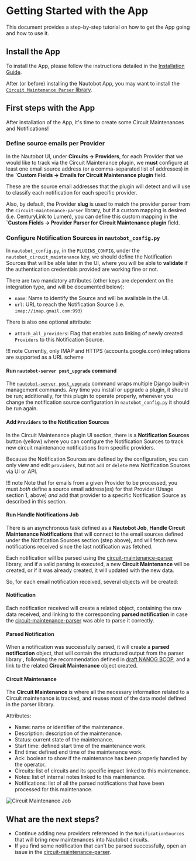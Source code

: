# Getting Started with the App

This document provides a step-by-step tutorial on how to get the App going and how to use it.

## Install the App

To install the App, please follow the instructions detailed in the [Installation Guide](../admin/install.md).

After (or before) installing the Nautobot App, you may want to install the [`Circuit Maintenance Parser` library](https://github.com/networktocode/circuit-maintenance-parser/).

## First steps with the App

After installation of the App, it's time to create some Circuit Maintenances and Notifications!

### Define source emails per Provider

In the Nautobot UI, under **Circuits -> Providers**, for each Provider that we would like to track via the Circuit Maintenance plugin, we **must** configure at least one email source address (or a comma-separated list of addresses) in the **`Custom Fields -> Emails for Circuit Maintenance plugin** field.

These are the source email addresses that the plugin will detect and will use to classify each notification for each specific provider.

Also, by default, the Provider **slug** is used to match the provider parser from the `circuit-maintenance-parser` library, but if a custom mapping is desired (i.e. CenturyLink to Lumen), you can define this custom mapping in the **`Custom Fields -> Provider Parser for Circuit Maintenance plugin** field.

### Configure Notification Sources in `nautobot_config.py`

In `nautobot_config.py`, in the `PLUGINS_CONFIG`, under the `nautobot_circuit_maintenance` key, we should define the Notification Sources that will be able later in the UI, where you will be able to **validate** if the authentication credentials provided are working fine or not.

There are two mandatory attributes (other keys are dependent on the integration type, and will be documented below):

- `name`: Name to identify the Source and will be available in the UI.
- `url`: URL to reach the Notification Source (i.e. `imap://imap.gmail.com:993`)

There is also one optional attribute:

- `attach_all_providers`: Flag that enables auto linking of newly created `Providers` to this Notification Source.

!!! note
    Currently, only IMAP and HTTPS (accounts.google.com) integrations are supported as a URL scheme

#### Run `nautobot-server post_upgrade` command

The [`nautobot-server post_upgrade`](https://docs.nautobot.com/projects/core/en/stable/administration/nautobot-server/#post_upgrade) command wraps multiple Django built-in management commands. Any time you install or upgrade a plugin, it should be run; additionally, for this plugin to operate properly, whenever you change the notification source configuration in `nautobot_config.py` it should be run again.

#### Add `Providers` to the Notification Sources

In the Circuit Maintenance plugin UI section, there is a **Notification Sources** button (yellow) where you can configure the Notification Sources to track new circuit maintenance notifications from specific providers.

Because the Notification Sources are defined by the configuration, you can only view and edit `providers`, but not `add` or `delete` new Notification Sources via UI or API.

!!! note
    Note that for emails from a given Provider to be processed, you must _both_ define a source email address(es) for that Provider (Usage section 1, above) _and_ add that provider to a specific Notification Source as described in this section.

#### Run Handle Notifications Job

There is an asynchronous task defined as a **Nautobot Job**, **Handle Circuit Maintenance Notifications** that will connect to the email sources defined under the Notification Sources section (step above), and will fetch new notifications received since the last notification was fetched.

Each notification will be parsed using the [circuit-maintenance-parser](https://github.com/networktocode/circuit-maintenance-parser) library, and if a valid parsing is executed, a new **Circuit Maintenance** will be created, or if it was already created, it will updated with the new data.

So, for each email notification received, several objects will be created:

#### Notification

Each notification received will create a related object, containing the raw data received, and linking to the corresponding **parsed notification** in case the [circuit-maintenance-parser](https://github.com/networktocode/circuit-maintenance-parser) was able to parse it correctly.

#### Parsed Notification

When a notification was successfully parsed, it will create a **parsed notification** object, that will contain the structured output from the parser library , following the recommendation defined in [draft NANOG BCOP](https://github.com/jda/maintnote-std/blob/master/standard.md), and a link to the related **Circuit Maintenance** object created.

#### Circuit Maintenance

The **Circuit Maintenance** is where all the necessary information related to a Circuit maintenance is tracked, and reuses most of the data model defined in the parser library.

Attributes:

- Name: name or identifier of the maintenance.
- Description: description of the maintenance.
- Status: current state of the maintenance.
- Start time: defined start time of the maintenance work.
- End time: defined end time of the maintenance work.
- Ack: boolean to show if the maintenance has been properly handled by the operator.
- Circuits: list of circuits and its specific impact linked to this maintenance.
- Notes: list of internal notes linked to this maintenance.
- Notifications: list of all the parsed notifications that have been processed for this maintenance.

![Circuit Maintenance Job](../images/circuit_maintenance.png)

## What are the next steps?

- Continue adding new providers referenced in the `NotificationSources` that will bring new maintenances into Nautobot circuits.
- If you find some notification that can't be parsed successfully, open an issue in the [circuit-maintenance-parser](https://github.com/networktocode/circuit-maintenance-parser).

